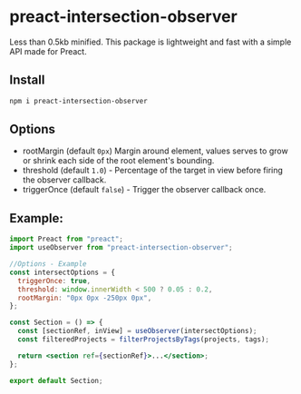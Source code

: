 # preact-intersection-observer

Less than 0.5kb minified. This package is lightweight and fast with a simple API made for Preact.

## Install

```bash
npm i preact-intersection-observer
```

## Options

- rootMargin (default `0px`) Margin around element, values serves to grow or shrink each side of the root element's bounding.
- threshold (default `1.0`) - Percentage of the target in view before firing the observer callback.
- triggerOnce (default `false`) - Trigger the observer callback once.

## Example:

```jsx
import Preact from "preact";
import useObserver from "preact-intersection-observer";

//Options - Example
const intersectOptions = {
  triggerOnce: true,
  threshold: window.innerWidth < 500 ? 0.05 : 0.2,
  rootMargin: "0px 0px -250px 0px",
};

const Section = () => {
  const [sectionRef, inView] = useObserver(intersectOptions);
  const filteredProjects = filterProjectsByTags(projects, tags);

  return <section ref={sectionRef}>...</section>;
};

export default Section;
```
